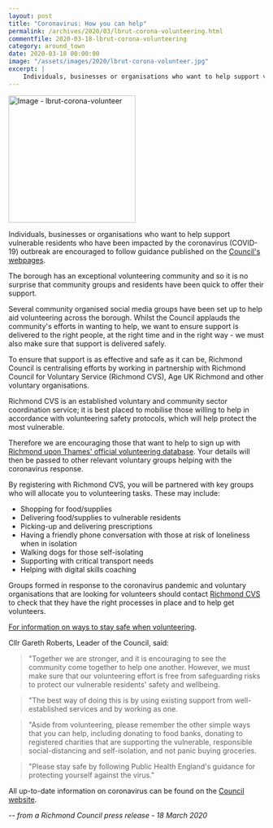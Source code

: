 ```yaml
---
layout: post
title: "Coronavirus: How you can help"
permalink: /archives/2020/03/lbrut-corona-volunteering.html
commentfile: 2020-03-18-lbrut-corona-volunteering
category: around_town
date: 2020-03-18 00:00:00
image: "/assets/images/2020/lbrut-corona-volunteer.jpg"
excerpt: |
    Individuals, businesses or organisations who want to help support vulnerable residents who have been impacted by the coronavirus (COVID-19) outbreak are encouraged to follow this guidance.
---
```

<a href="/assets/images/2020/lbrut-corona-volunteer.jpg" title="Click for a larger image"><img src="/assets/images/2020/lbrut-corona-volunteer-thumb.jpg" width="250" alt="Image - lbrut-corona-volunteer"  class="photo right"/></a>

Individuals, businesses or organisations who want to help support vulnerable residents who have been impacted by the coronavirus (COVID-19) outbreak are encouraged to follow guidance published on the [Council's webpages](https://www.richmond.gov.uk/services/wellbeing_and_lifestyle/health_protection_information/coronavirus_information/how_you_can_help).

The borough has an exceptional volunteering community and so it is no surprise that community groups and residents have been quick to offer their support.

Several community organised social media groups have been set up to help aid volunteering across the borough. Whilst the Council applauds the community's efforts in wanting to help, we want to ensure support is delivered to the right people, at the right time and in the right way - we must also make sure that support is delivered safely.

To ensure that support is as effective and safe as it can be, Richmond Council is centralising efforts by working in partnership with Richmond Council for Voluntary Service (Richmond CVS), Age UK Richmond and other voluntary organisations.

Richmond CVS is an established voluntary and community sector coordination service; it is best placed to mobilise those willing to help in accordance with volunteering safety protocols, which will help protect the most vulnerable.

Therefore we are encouraging those that want to help to sign up with [Richmond upon Thames' official volunteering database](https://richmondcvs.org.uk/). Your details will then be passed to other relevant voluntary groups helping with the coronavirus response.

By registering with Richmond CVS, you will be partnered with key groups who will allocate you to volunteering tasks. These may include:

- Shopping for food/supplies
- Delivering food/supplies to vulnerable residents
- Picking-up and delivering prescriptions
- Having a friendly phone conversation with those at risk of loneliness when in isolation
- Walking dogs for those self-isolating
- Supporting with critical transport needs
- Helping with digital skills coaching

Groups formed in response to the coronavirus pandemic and voluntary organisations that are looking for volunteers should contact [Richmond CVS](https://richmondcvs.org.uk/) to check that they have the right processes in place and to help get volunteers.

[For information on ways to stay safe when volunteering](https://www.richmond.gov.uk/services/wellbeing_and_lifestyle/health_protection_information/coronavirus_information/how_you_can_help).

Cllr Gareth Roberts, Leader of the Council, said:

> "Together we are stronger, and it is encouraging to see the community come together to help one another. However, we must make sure that our volunteering effort is free from safeguarding risks to protect our vulnerable residents' safety and wellbeing.

> "The best way of doing this is by using existing support from well-established services and by working as one.

> "Aside from volunteering, please remember the other simple ways that you can help, including donating to food banks, donating to registered charities that are supporting the vulnerable, responsible social-distancing and self-isolation, and not panic buying groceries.

> "Please stay safe by following Public Health England's guidance for protecting yourself against the virus."

All up-to-date information on coronavirus can be found on the [Council website](https://www.richmond.gov.uk/services/wellbeing_and_lifestyle/health_protection_information/coronavirus_information?news=home&p=1).


<cite>-- from a Richmond Council press release - 18 March 2020</cite>

